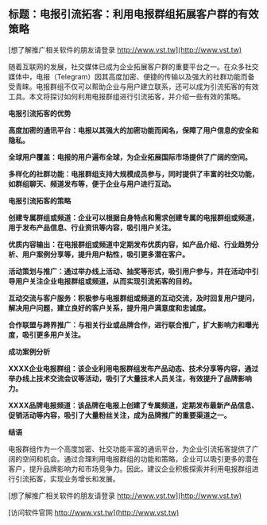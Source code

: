 ## **标题：电报引流拓客：利用电报群组拓展客户群的有效策略**

[想了解推广相关软件的朋友请登录 http://www.vst.tw](http://www.vst.tw)

随着互联网的发展，社交媒体已成为企业拓展客户群的重要平台之一。在众多社交媒体中，电报（Telegram）因其高度加密、便捷的传输以及强大的社群功能而备受青睐。电报群组不仅可以帮助企业与用户建立联系，还可以成为引流拓客的有效工具。本文将探讨如何利用电报群组进行引流拓客，并介绍一些有效的策略。

**电报引流拓客的优势**

**高度加密的通讯平台：电报以其强大的加密功能而闻名，保障了用户信息的安全和隐私。**

**全球用户覆盖：电报的用户遍布全球，为企业拓展国际市场提供了广阔的空间。**

**多样化的社群功能：电报群组支持大规模成员参与，同时提供了丰富的社交功能，如群组聊天、频道发布等，便于企业与用户进行互动。**

**电报引流拓客的策略**

**创建专属群组或频道：企业可以根据自身特点和需求创建专属的电报群组或频道，用于发布产品信息、行业资讯等内容，吸引用户关注。**

**优质内容输出：在电报群组或频道中定期发布优质内容，如产品介绍、行业趋势分析、用户案例分享等，提升用户粘性，吸引更多潜在客户。**

**活动策划与推广：通过举办线上活动、抽奖等形式，吸引用户参与，并在活动中引导用户关注企业电报群组或频道，从而实现引流拓客的目的。**

**互动交流与客户服务：积极参与电报群组或频道的互动交流，及时回复用户提问，解决用户问题，建立良好的客户关系，提升用户满意度和忠诚度。**

**合作联盟与跨界推广：与相关行业或品牌合作，进行联合推广，扩大影响力和曝光度，吸引更多用户关注。**

**成功案例分析**

**XXXX企业电报群组：该企业利用电报群组发布产品动态、技术分享等内容，通过举办线上技术交流会议等活动，吸引了大量技术人员关注，有效提升了品牌影响力。**

**XXXX品牌电报频道：该品牌在电报上创建了专属频道，定期发布最新产品信息、促销活动等内容，吸引了大量粉丝关注，成为品牌推广的重要渠道之一。**

**结语**

电报群组作为一个高度加密、社交功能丰富的通讯平台，为企业引流拓客提供了广阔的空间和机会。通过合理利用电报群组的功能和策略，企业可以吸引更多的潜在客户，提升品牌影响力和市场竞争力。因此，建议企业积极探索并利用电报群组进行引流拓客，实现业务增长和发展。

[想了解推广相关软件的朋友请登录 http://www.vst.tw](http://www.vst.tw)


[访问软件官网 http://www.vst.tw](http://www.vst.tw)

